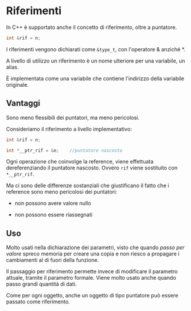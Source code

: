 # Riferimenti

In C++ è supportato anche il concetto di riferimento, oltre a puntatore.

```c++
int &rif = n;
```

I riferimenti vengono dichiarati come `&type_t`, con l'operatore & anziché *.

A livello di utilizzo un riferimento è un nome ulteriore per una variabile, un alias.

È implementata come una variabile che contiene l'indirizzo della variabile originale.

## Vantaggi

Sono meno flessibili dei puntatori, ma meno pericolosi.

Consideriamo il riferimento a livello implementativo:

```c++
int &rif = n;

int *__ptr_rif = &n;    //puntatore nascosto
```

Ogni operazione che coinvolge la reference, viene effettuata dereferenziando il puntatore
nascosto. Ovvero `rif` viene sostituito con `*__ptr_rif`.

Ma ci sono delle differenze sostanziali che giustificano il fatto che i reference sono meno
pericolosi dei puntatori:

- non possono avere valore nullo

- non possono essere riassegnati

## Uso

Molto usati nella dichiarazione dei parametri, visto che quando _passo per valore_ spreco memoria per
creare una copia e non riesco a propagare i cambiamenti al di fuori della funzione.

Il passaggio per riferimento permette invece di modificare il parametro attuale, tramite il parametro formale.
Viene molto usato anche quando passo grandi quantità di dati.

Come per ogni oggetto, anche un oggetto di tipo puntatore può essere passato come riferimento.
